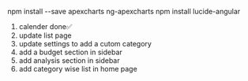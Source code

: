 <!-- install command -->
npm install --save apexcharts ng-apexcharts
npm install lucide-angular


<!-- Next Task -->
1. calender done✅
2. update list page
3. update settings to add a cutom category
4. add a budget section in sidebar
5. add analysis section in sidebar
6. add category wise list in home page